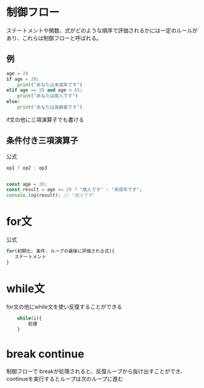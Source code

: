 # 制御フロー
ステートメントや関数、式がどのような順序で評価されるかには一定のルールがあり、これらは制御フローと呼ばれる。

## 例
``` python
age = 20
if age < 20:
    print("あなたは未成年です")
elif age >= 20 and age < 65:
    print("あなたは成人です")
else:
    print("あなたは高齢者です")

```

if文の他に三項演算子でも書ける
## 条件付き三項演算子

公式
``` javascript
op1 ? op2 : op3
```

``` javascript

const age = 20;
const result = age >= 20 ? "成人です" : "未成年です";
console.log(result); // "成人です"
```
# for文
公式
``` python
for(初期化; 条件; ループの最後に評価される式){
   ステートメント
}
```

# while文
for文の他にwhile文を使い反復することができる

```python
    while(i){
        処理
    }
```
# break continue
制御フローで breakが処理されると、反復ループから抜け出すことができ、continueを実行するとループは次のループに進む
